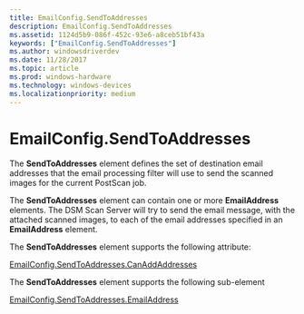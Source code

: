 ```yaml
---
title: EmailConfig.SendToAddresses
description: EmailConfig.SendToAddresses
ms.assetid: 1124d5b9-086f-452c-93e6-a8ceb51bf43a
keywords: ["EmailConfig.SendToAddresses"]
ms.author: windowsdriverdev
ms.date: 11/28/2017
ms.topic: article
ms.prod: windows-hardware
ms.technology: windows-devices
ms.localizationpriority: medium
---
```


# EmailConfig.SendToAddresses


The **SendToAddresses** element defines the set of destination email addresses that the email processing filter will use to send the scanned images for the current PostScan job.

The **SendToAddresses** element can contain one or more **EmailAddress** elements. The DSM Scan Server will try to send the email message, with the attached scanned images, to each of the email addresses specified in an **EmailAddress** element.

The **SendToAddresses** element supports the following attribute:

[EmailConfig.SendToAddresses.CanAddAddresses](emailconfig-sendtoaddresses-canaddaddresses.md)

The **SendToAddresses** element supports the following sub-element

[EmailConfig.SendToAddresses.EmailAddress](emailconfig-sendtoaddresses-emailaddress.md)

 

 






